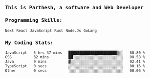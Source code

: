 <samp>
    <h3>This is Parthesh, a software and Web Developer</h3>
    <h3>Programming Skills: </h3>
    <code>Next</code> <code>React</code> <code>JavaScript</code> <code>Rust</code> <code>Node.Js</code> <code>GoLang</code>
    <h3>My Coding Stats:</h3>
<!--START_SECTION:waka-->

```txt
JavaScript   5 hrs 37 mins   ██████████████████████▒░░   88.80 %
CSS          32 mins         ██░░░░░░░░░░░░░░░░░░░░░░░   08.58 %
Java         9 mins          ▓░░░░░░░░░░░░░░░░░░░░░░░░   02.41 %
TypeScript   0 secs          ░░░░░░░░░░░░░░░░░░░░░░░░░   00.16 %
Other        0 secs          ░░░░░░░░░░░░░░░░░░░░░░░░░   00.06 %
```

<!--END_SECTION:waka-->
</samp>
